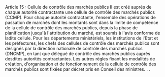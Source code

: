 Article 15 : Cellule de contrôle des marchés publics
Il est créé auprès de chaque autorité contractante une cellule de
contrôle des marchés publics (CCMP).
Pour chaque autorité contractante, l'ensemble des opérations de
passation de marchés dont les montants sont dans la limite de compétence
de la cellule de contrôle des marchés publics, depuis la phase de
planification jusqu'à l'attribution du marché, est soumis à l'avis
conforme de ladite cellule.
Pour les départements ministériels, les institutions de l'Etat et les
préfectures, les chefs des cellules de contrôle des marchés publics sont
désignés par la direction nationale de contrôle des marchés publics
(DNCMP), en tant que délégué de contrôle des marchés publics auprès
desdites autorités contractantes.
Les autres règles fixant les modalités de création, d'organisation et de
fonctionnement de la cellule de contrôle des marchés publics sont fixées
par décret pris en Conseil des ministres. . .